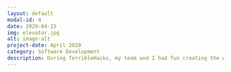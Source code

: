 ```yaml
---
layout: default
modal-id: 4
date: 2020-04-15
img: elevator.jpg
alt: image-alt
project-date: April 2020
category: Software Development
description: During TerribleHacks, my team and I had fun creating the worst elevator algorithm ever based on bogo sort. The elevator goes wherever it wants, even if people were waiting. This project was practice in integrating backend algorithms with frontend graphics. 
---
```

